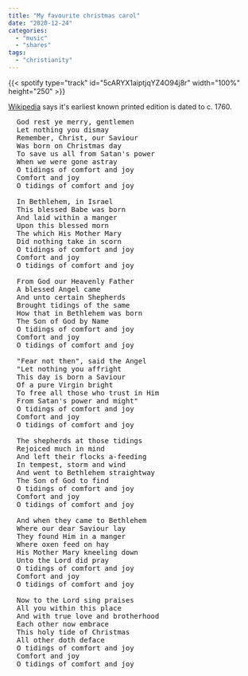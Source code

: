 ```yaml
---
title: "My favourite christmas carol"
date: "2020-12-24"
categories:
  - "music"
  - "shares"
tags:
  - "christianity"
---
```


{{< spotify type="track" id="5cARYX1aiptjqYZ4O94j8r" width="100%" height="250" >}}

[Wikipedia](https://en.wikipedia.org/wiki/God_Rest_You_Merry,_Gentlemen) says it's earliest known printed edition is dated to c. 1760.

<pre>
  God rest ye merry, gentlemen
  Let nothing you dismay
  Remember, Christ, our Saviour
  Was born on Christmas day
  To save us all from Satan's power
  When we were gone astray
  O tidings of comfort and joy
  Comfort and joy
  O tidings of comfort and joy

  In Bethlehem, in Israel
  This blessed Babe was born
  And laid within a manger
  Upon this blessed morn
  The which His Mother Mary
  Did nothing take in scorn
  O tidings of comfort and joy
  Comfort and joy
  O tidings of comfort and joy

  From God our Heavenly Father
  A blessed Angel came
  And unto certain Shepherds
  Brought tidings of the same
  How that in Bethlehem was born
  The Son of God by Name
  O tidings of comfort and joy
  Comfort and joy
  O tidings of comfort and joy

  "Fear not then", said the Angel
  "Let nothing you affright
  This day is born a Saviour
  Of a pure Virgin bright
  To free all those who trust in Him
  From Satan's power and might"
  O tidings of comfort and joy
  Comfort and joy
  O tidings of comfort and joy

  The shepherds at those tidings
  Rejoiced much in mind
  And left their flocks a-feeding
  In tempest, storm and wind
  And went to Bethlehem straightway
  The Son of God to find
  O tidings of comfort and joy
  Comfort and joy
  O tidings of comfort and joy

  And when they came to Bethlehem
  Where our dear Saviour lay
  They found Him in a manger
  Where oxen feed on hay
  His Mother Mary kneeling down
  Unto the Lord did pray
  O tidings of comfort and joy
  Comfort and joy
  O tidings of comfort and joy

  Now to the Lord sing praises
  All you within this place
  And with true love and brotherhood
  Each other now embrace
  This holy tide of Christmas
  All other doth deface
  O tidings of comfort and joy
  Comfort and joy
  O tidings of comfort and joy
</pre>
